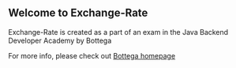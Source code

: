 ## Welcome to Exchange-Rate

Exchange-Rate is created as a part of an exam in the Java Backend Developer Academy by Bottega

For more info, please check out [Bottega homepage](http://bottega.com.pl)